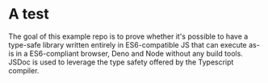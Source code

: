 # A test

The goal of this example repo is to prove whether it's possible to have a
type-safe library written entirely in ES6-compatible JS that can execute as-is
in a ES6-compliant browser, Deno and Node without any build tools. JSDoc is used
to leverage the type safety offered by the Typescript compiler.
